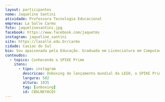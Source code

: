 ```yaml
---
layout: participantes
nome: Jaqueline Santini
atividade: Professora Tecnologia Educacional
empresa: La Salle Carmo
foto: jaquelinesantini.jpg
facebook: https://www.facebook.com/jaquetms
instagram: jaqueline_santini
site: https://lasalle.edu.br/carmo
cidade: Caxias do Sul
bio: Sou apaixonada pela Educação. Graduada em Licenciatura em Computação (UCS-Caxias do Sul RS) e com Especialização em Alfabetização e Multiletramentos (UCS), meu amor maior é estar envolvida com o desenvolvimento de capacidades e habilidades que tornarão meus alunos cidadãos preparados para enfrentar o mundo lá fora. Tecnologias Educacionais, robótica são o meu mundo há 16 anos, é o que me move para aprender cada vez mais e não desistir nunca de desafios que me fazem ultrapassar o que aprendi até então. Construo, desconstruo, recrio, me reinvento  e assim sei que posso levar o melhor de mim para aqueles que um dia poderão se inspirar num projeto vivenciado em aula, para construir seu futuro e seguir adiante na caminhada do aprendizado e crescimento.
conteudos:
  - topico: Conhecendo o SPIKE Prime
    itens: 
      - tipo: instagram
        descricao: Unboxing do lançamento mundial da LEGO, o SPIKE Prime!!
        largura: 582
        altura: 1035
        tag: [unboxing]
        id: CBbLNEYACQt
---
```

